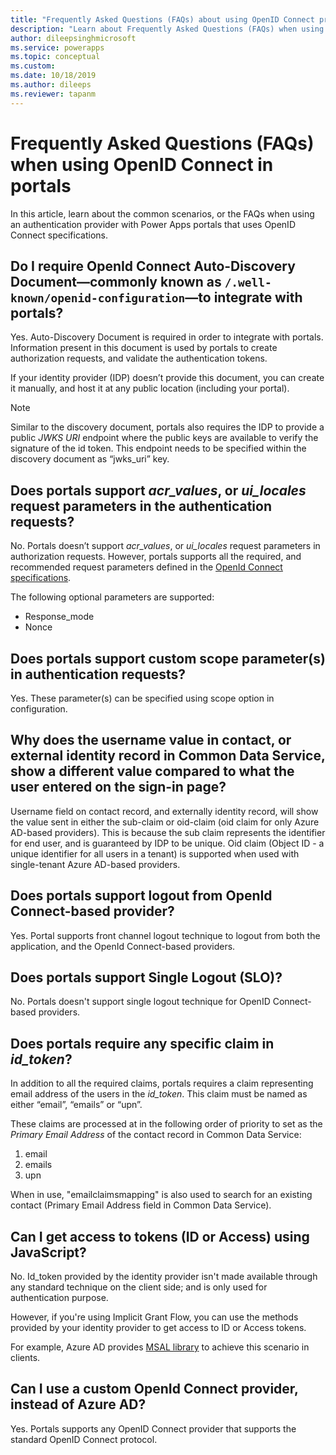```yaml
---
title: "Frequently Asked Questions (FAQs) about using OpenID Connect providers for authentication in Power Apps portals.  | MicrosoftDocs"
description: "Learn about Frequently Asked Questions (FAQs) when using OpenID Connect providers for authentication in Power Apps portals."
author: dileepsinghmicrosoft
ms.service: powerapps
ms.topic: conceptual
ms.custom: 
ms.date: 10/18/2019
ms.author: dileeps
ms.reviewer: tapanm
---
```


# Frequently Asked Questions (FAQs) when using OpenID Connect in portals

In this article, learn about the common scenarios, or the FAQs when using an authentication provider with Power Apps portals that uses OpenID Connect specifications.

## Do I require OpenId Connect Auto-Discovery Document&mdash;commonly known as `/.well-known/openid-configuration`&mdash;to integrate with portals?

Yes. Auto-Discovery Document is required in order to integrate with portals. Information present in this document is used by portals to create authorization requests, and validate the authentication tokens.

If your identity provider (IDP) doesn’t provide this document, you can create it manually, and host it at any public location (including your portal).

> [!NOTE]
> Similar to the discovery document, portals also requires the IDP to provide a public *JWKS URI* endpoint where the public keys are available to verify the signature of the id token. This endpoint needs to be specified within the discovery document as “jwks_uri” key.

## Does portals support *acr_values*, or *ui_locales* request parameters in the authentication requests?

No. Portals doesn’t support *acr_values*, or *ui_locales* request parameters in authorization requests. However, portals supports all the required, and recommended request parameters defined in the [OpenId Connect specifications](https://openid.net/specs/openid-connect-core-1_0.html#AuthRequest).

The following optional parameters are supported:

- Response_mode
- Nonce

## Does portals support custom scope parameter(s) in authentication requests?

Yes. These parameter(s) can be specified using scope option in configuration.

## Why does the username value in contact, or external identity record in Common Data Service, show a different value compared to what the user entered on the sign-in page?

Username field on contact record, and externally identity record, will show the value sent in either the sub-claim or oid-claim (oid claim for only Azure AD-based providers). This is because the sub claim represents the identifier for end user, and is guaranteed by IDP to be unique. Oid claim (Object ID - a unique identifier for all users in a tenant) is supported when used with single-tenant Azure AD-based providers.

## Does portals support logout from OpenId Connect-based provider?

Yes. Portal supports front channel logout technique to logout from both the application, and the OpenId Connect-based providers.

## Does portals support Single Logout (SLO)?

No. Portals doesn't support single logout technique for OpenID Connect-based providers.

## Does portals require any specific claim in *id_token*?

In addition to all the required claims, portals requires a claim representing email address of the users in the *id_token*. This claim must be named as either “email”, “emails” or “upn”.

These claims are processed at in the following order of priority to set as the *Primary Email Address* of the contact record in Common Data Service:

1. email
1. emails
1. upn

When in use, "emailclaimsmapping" is also used to search for an existing contact (Primary Email Address field in Common Data Service).

## Can I get access to tokens (ID or Access) using JavaScript?

No. Id_token provided by the identity provider isn't made available through any standard technique on the client side; and is only used for authentication purpose.

However, if you're using Implicit Grant Flow, you can use the methods provided by your identity provider to get access to ID or Access tokens. 

For example, Azure AD provides [MSAL library](https://docs.microsoft.com/azure/active-directory/develop/msal-overview) to achieve this scenario in clients.

## Can I use a custom OpenId Connect provider, instead of Azure AD?

Yes. Portals supports any OpenID Connect provider that supports the standard OpenID Connect protocol.
